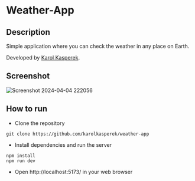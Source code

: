 # Weather-App

## Description
Simple application where you can check the weather in any place on Earth.

Developed by [Karol Kasperek](https://github.com/KarolKasperek).


## Screenshot
![Screenshot 2024-04-04 222056](https://github.com/KarolKasperek/Weather-App/assets/105314335/7536fe40-34b2-45ff-9256-38b057e962a9)

## How to run
- Clone the repository
```
git clone https://github.com/karolkasperek/weather-app
```
- Install dependencies and run the server
```
npm install
npm run dev
```
- Open http://localhost:5173/ in your web browser
